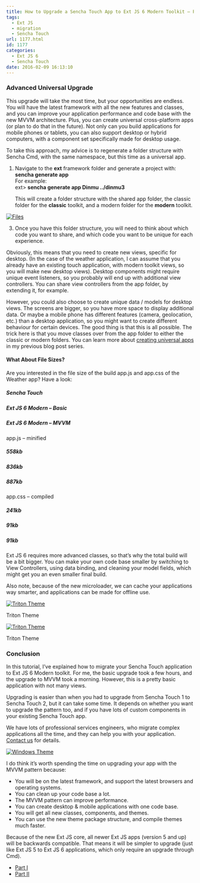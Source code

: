 ```yaml
---
title: How to Upgrade a Sencha Touch App to Ext JS 6 Modern Toolkit – Part 3
tags:
  - Ext JS
  - migration
  - Sencha Touch
url: 1177.html
id: 1177
categories:
  - Ext JS 6
  - Sencha Touch
date: 2016-02-09 16:13:10
---
```


### Advanced Universal Upgrade

This upgrade will take the most time, but your opportunities are endless. You will have the latest framework with all the new features and classes, and you can improve your application performance and code base with the new MVVM architecture. Plus, you can create universal cross-platform apps (or plan to do that in the future). Not only can you build applications for mobile phones or tablets, you can also support desktop or hybrid computers, with a component set specifically made for desktop usage.

To take this approach, my advice is to regenerate a folder structure with Sencha Cmd, with the same namespace, but this time as a universal app.

1.  Navigate to the **ext** framework folder and generate a project with:  
    **sencha generate app**  
    For example:  
    ext> **sencha generate app Dinmu ../dinmu3**
    
    This will create a folder structure with the shared app folder, the classic folder for the **classic** toolkit, and a modern folder for the **modern** toolkit.
    

[![Files](https://www.sencha.com/wp-content/uploads/2016/01/touch-extjsmodern-tutorial-files-part3-img1.png)](https://www.sencha.com/wp-content/uploads/2016/01/touch-extjsmodern-tutorial-files-part3-img1.png)

3.  Once you have this folder structure, you will need to think about which code you want to share, and which code you want to be unique for each experience.

Obviously, this means that you need to create new views, specific for desktop. (In the case of the weather application, I can assume that you already have an existing touch application, with modern toolkit views, so you will make new desktop views). Desktop components might require unique event listeners, so you probably will end up with additional view controllers. You can share view controllers from the app folder, by extending it, for example.

However, you could also choose to create unique data / models for desktop views. The screens are bigger, so you have more space to display additional data. Or maybe a mobile phone has different features (camera, geolocation, etc.) than a desktop application, so you might want to create different behaviour for certain devices. The good thing is that this is all possible. The trick here is that you move classes over from the app folder to either the classic or modern folders. You can learn more about [creating universal apps](https://www.sencha.com/blog/how-to-build-a-great-looking-universal-app-with-ext-js-part-1/) in my previous blog post series.

#### What About File Sizes?

Are you interested in the file size of the build app.js and app.css of the Weather app? Have a look:

##### **Sencha Touch**

##### **Ext JS 6 Modern – Basic**

##### **Ext JS 6 Modern – MVVM**

app.js – minified

##### 558kb

##### 836kb

##### 887kb

app.css – compiled

##### 241kb

##### 91kb

##### 91kb

Ext JS 6 requires more advanced classes, so that’s why the total build will be a bit bigger. You can make your own code base smaller by switching to View Controllers, using data binding, and cleaning your model fields, which might get you an even smaller final build.

Also note, because of the new microloader, we can cache your applications way smarter, and applications can be made for offline use.

[![Triton Theme](https://www.sencha.com/wp-content/uploads/2016/01/touch-extjsmodern-tutorial-triton1-part3-img2.png)](https://www.sencha.com/wp-content/uploads/2016/01/touch-extjsmodern-tutorial-triton1-part3-img2.png)  

Triton Theme

[![Triton Theme](https://www.sencha.com/wp-content/uploads/2016/01/touch-extjsmodern-tutorial-triton2-part3-img3.png)](https://www.sencha.com/wp-content/uploads/2016/01/touch-extjsmodern-tutorial-triton2-part3-img3.png)  

Triton Theme

### Conclusion

In this tutorial, I’ve explained how to migrate your Sencha Touch application to Ext JS 6 Modern toolkit. For me, the basic upgrade took a few hours, and the upgrade to MVVM took a morning. However, this is a pretty basic application with not many views.

Upgrading is easier than when you had to upgrade from Sencha Touch 1 to Sencha Touch 2, but it can take some time. It depends on whether you want to upgrade the pattern too, and if you have lots of custom components in your existing Sencha Touch app.

We have lots of professional services engineers, who migrate complex applications all the time, and they can help you with your application. [Contact us](https://www.sencha.com/contact/) for details.

[![Windows Theme](https://www.sencha.com/wp-content/uploads/2016/01/touch-extjsmodern-tutorial-windowsphone-part3-img4.png)](https://www.sencha.com/wp-content/uploads/2016/01/touch-extjsmodern-tutorial-windowsphone-part3-img4.png)

I do think it’s worth spending the time on upgrading your app with the MVVM pattern because:

*   You will be on the latest framework, and support the latest browsers and operating systems.
*   You can clean up your code base a lot.
*   The MVVM pattern can improve performance.
*   You can create desktop & mobile applications with one code base.
*   You will get all new classes, components, and themes.
*   You can use the new theme package structure, and compile themes much faster.

Because of the new Ext JS core, all newer Ext JS apps (version 5 and up) will be backwards compatible. That means it will be simpler to upgrade (just like Ext JS 5 to Ext JS 6 applications, which only require an upgrade through Cmd).

*   [Part I](https://www.leeboonstra.com/developer/how-to-upgrade-a-sencha-touch-app-to-ext-js-6-modern-toolkit-part-1)
*   [Part II](https://www.leeboonstra.com/developer/how-to-upgrade-a-sencha-touch-app-to-ext-js-6-modern-toolkit-part-2)